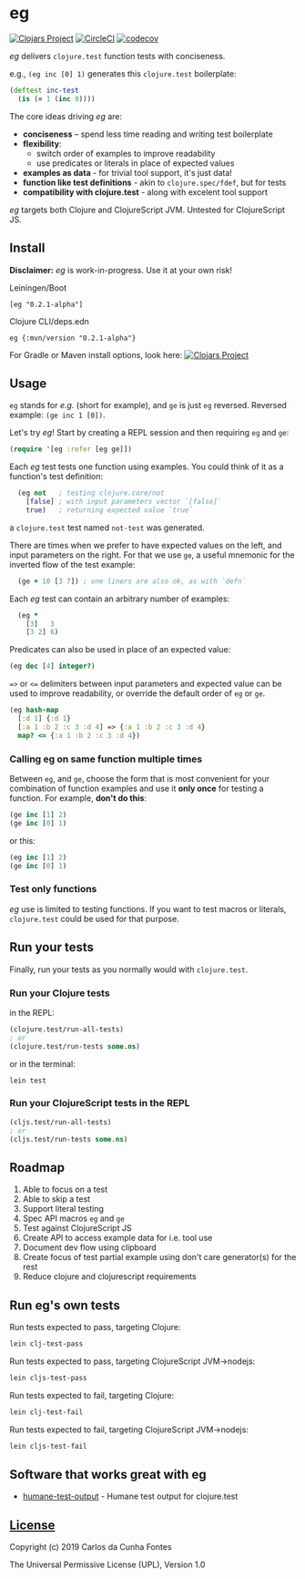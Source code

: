 # eg
[![Clojars Project](https://img.shields.io/clojars/v/eg.svg)](https://clojars.org/eg)
[![CircleCI](https://circleci.com/gh/ccfontes/eg.svg?style=svg)](https://circleci.com/gh/ccfontes/eg)
[![codecov](https://codecov.io/gh/ccfontes/eg/branch/master/graph/badge.svg)](https://codecov.io/gh/ccfontes/eg)

*eg* delivers `clojure.test` function tests with conciseness.

e.g., `(eg inc [0] 1)` generates this `clojure.test` boilerplate:
```clj
(deftest inc-test
  (is (= 1 (inc 0))))
```

The core ideas driving *eg* are:
  - **conciseness** – spend less time reading and writing test boilerplate
  - **flexibility**:
    - switch order of examples to improve readability
    - use predicates or literals in place of expected values
  - **examples as data** - for trivial tool support, it's just data!
  - **function like test definitions** - akin to `clojure.spec/fdef`, but for tests
  - **compatibility with clojure.test** - along with excelent tool support

*eg* targets both Clojure and ClojureScript JVM. Untested for ClojureScript JS.

## Install
**Disclaimer:** *eg* is work-in-progress. Use it at your own risk!

Leiningen/Boot
```
[eg "0.2.1-alpha"]
```
Clojure CLI/deps.edn
```
eg {:mvn/version "0.2.1-alpha"}
```
For Gradle or Maven install options, look here: [![Clojars Project](https://img.shields.io/clojars/v/eg.svg)](https://clojars.org/eg)

## Usage
`eg` stands for *e.g.* (short for example), and `ge` is just `eg` reversed. Reversed example: `(ge inc 1 [0])`.

Let's try *eg*! Start by creating a REPL session and then requiring `eg` and `ge`:
```clj
(require '[eg :refer [eg ge]])
```

Each *eg* test tests one function using examples. You could think of it as a function's test definition:
```clj
  (eg not   ; testing clojure.core/not
    [false] ; with input parameters vector `[false]`
    true)   ; returning expected value `true`
```
a `clojure.test` test named `not-test` was generated.

There are times when we prefer to have expected values
on the left, and input parameters on the right.
For that we use `ge`, a useful mnemonic for the inverted flow of the test example:
```clj
  (ge + 10 [3 7]) ; one liners are also ok, as with `defn`
```

Each *eg* test can contain an arbitrary number of examples:
```clj
  (eg *
    [3]   3
    [3 2] 6)
```

Predicates can also be used in place of an expected value:
```clj
(eg dec [4] integer?)
```

`=>` or `<=` delimiters between input parameters and expected value can be used to improve readability, or
override the default order of `eg` or `ge`.
```clj
(eg hash-map
  [:d 1] {:d 1}
  [:a 1 :b 2 :c 3 :d 4] => {:a 1 :b 2 :c 3 :d 4}
  map? <= {:a 1 :b 2 :c 3 :d 4})
```

### Calling eg on same function multiple times
Between `eg`, and `ge`, choose the form that is most convenient for your combination of function examples and use it **only once** for testing a function. For example, **don't do this**:
```clj
(ge inc [1] 2)
(ge inc [0] 1)
```
or this:
```clj
(eg inc [1] 2)
(ge inc [0] 1)
```

### Test only functions
*eg* use is limited to testing functions. If you want to test macros or literals, `clojure.test` could be used for that purpose.

## Run your tests
Finally, run your tests as you normally would with `clojure.test`.

### Run your Clojure tests
in the REPL:
```clj
(clojure.test/run-all-tests)
; or
(clojure.test/run-tests some.ns)
```

or in the terminal:
```
lein test
```

### Run your ClojureScript tests in the REPL
```clj
(cljs.test/run-all-tests)
; or
(cljs.test/run-tests some.ns)
```

## Roadmap
  1. Able to focus on a test
  2. Able to skip a test
  3. Support literal testing
  4. Spec API macros `eg` and `ge`
  5. Test against ClojureScript JS
  6. Create API to access example data for i.e. tool use
  7. Document dev flow using clipboard
  8. Create focus of test partial example using don't care generator(s) for the rest
  9. Reduce clojure and clojurescript requirements

## Run eg's own tests
Run tests expected to pass, targeting Clojure:
```clj
lein clj-test-pass
```
Run tests expected to pass, targeting ClojureScript JVM->nodejs:
```clj
lein cljs-test-pass
```
Run tests expected to fail, targeting Clojure:
```clj
lein clj-test-fail
```
Run tests expected to fail, targeting ClojureScript JVM->nodejs:
```clj
lein cljs-test-fail
```

## Software that works great with eg
  * [humane-test-output](https://github.com/pjstadig/humane-test-output) - Humane test output for clojure.test

## [License](LICENSE.md)
Copyright (c) 2019 Carlos da Cunha Fontes

The Universal Permissive License (UPL), Version 1.0

